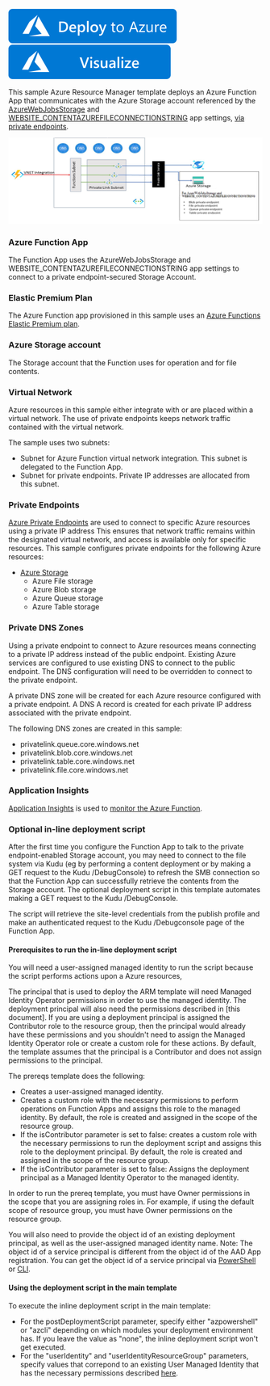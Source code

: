 [![Deploy To Azure](https://raw.githubusercontent.com/Azure/azure-quickstart-templates/master/1-CONTRIBUTION-GUIDE/images/deploytoazure.svg?sanitize=true)](https://portal.azure.com/#create/Microsoft.Template/uri/https%3A%2F%2Fraw.githubusercontent.com%2Fgabesmsft%2FFunctionAppWithStorageEndpointsARM%2Fmaster%2F%2Fazuredeploy.json)  [![Visualize](https://raw.githubusercontent.com/Azure/azure-quickstart-templates/master/1-CONTRIBUTION-GUIDE/images/visualizebutton.svg?sanitize=true)](http://armviz.io/#/?load=https%3A%2F%2Fraw.githubusercontent.com%2Fgabesmsft%2FFunctionAppWithStorageEndpointsARM%2Fmaster%2F%2Fazuredeploy.json)

This sample Azure Resource Manager template deploys an Azure Function App that communicates with the Azure Storage account referenced by the [AzureWebJobsStorage](https://docs.microsoft.com/azure/azure-functions/functions-app-settings#azurewebjobsstorage) and [WEBSITE_CONTENTAZUREFILECONNECTIONSTRING](https://docs.microsoft.com/azure/azure-functions/functions-app-settings#website_contentazurefileconnectionstring) app settings, [via private endpoints](https://docs.microsoft.com/en-us/azure/azure-functions/functions-networking-options#private-endpoints). 

![Function App with Storage Private Endpoints](/images/function-app-storage-privateendponts.png) 

### Azure Function App

The Function App uses the AzureWebJobsStorage and WEBSITE_CONTENTAZUREFILECONNECTIONSTRING app settings to connect to a private endpoint-secured Storage Account.

### Elastic Premium Plan

The Azure Function app provisioned in this sample uses an [Azure Functions Elastic Premium plan](https://docs.microsoft.com/azure/azure-functions/functions-premium-plan#features). 

### Azure Storage account

The Storage account that the Function uses for operation and for file contents. 


### Virtual Network

Azure resources in this sample either integrate with or are placed within a virtual network. The use of private endpoints keeps network traffic contained with the virtual network.

The sample uses two subnets:

- Subnet for Azure Function virtual network integration.  This subnet is delegated to the Function App.
- Subnet for private endpoints.  Private IP addresses are allocated from this subnet.

### Private Endpoints

[Azure Private Endpoints](https://docs.microsoft.com/azure/private-link/private-endpoint-overview) are used to connect to specific Azure resources using a private IP address  This ensures that network traffic remains within the designated virtual network, and access is available only for specific resources.  This sample configures private endpoints for the following Azure resources:

- [Azure Storage](https://docs.microsoft.com/azure/storage/common/storage-private-endpoints)
  - Azure File storage
  - Azure Blob storage
  - Azure Queue storage
  - Azure Table storage
  
### Private DNS Zones

Using a private endpoint to connect to Azure resources means connecting to a private IP address instead of the public endpoint.  Existing Azure services are configured to use existing DNS to connect to the public endpoint.  The DNS configuration will need to be overridden to connect to the private endpoint.

A private DNS zone will be created for each Azure resource configured with a private endpoint.  A DNS A record is created for each private IP address associated with the private endpoint. 

The following DNS zones are created in this sample:

- privatelink.queue.core.windows.net
- privatelink.blob.core.windows.net
- privatelink.table.core.windows.net
- privatelink.file.core.windows.net

### Application Insights

[Application Insights](https://docs.microsoft.com/azure/azure-monitor/app/app-insights-overview) is used to [monitor the Azure Function](https://docs.microsoft.com/azure/azure-functions/functions-monitoring).

### Optional in-line deployment script

After the first time you configure the Function App to talk to the private endpoint-enabled Storage account, you may need to connect to the file system via Kudu (eg by performing a content deployment or by making a GET request to the Kudu /DebugConsole) to refresh the SMB connection so that the Function App can successfully retrieve the contents from the Storage account. The optional deployment script in this template automates making a GET request to the Kudu /DebugConsole.

The script will retrieve the site-level credentials from the publish profile and make an authenticated request to the Kudu /Debugconsole page of the Function App.

#### Prerequisites to run the in-line deployment script

You will need a user-assigned managed identity to run the script because the script performs actions upon a Azure resources, 

The principal that is used to deploy the ARM template will need Managed Identity Operator permissions in order to use the managed identity. The deployment principal will also need the permissions described in [this document]. If you are using a deployment principal is assigned the Contributor role to the resource group, then the principal would already have these permissions and you shouldn't need to assign the Managed Identity Operator role or create a custom role for these actions. By default, the template assumes that the principal is a Contributor and does not assign permissions to the principal.

The prereqs template does the following:
- Creates a user-assigned managed identity.
- Creates a custom role with the necessary permissions to perform operations on Function Apps and assigns this role to the managed identity. By default, the role is created and assigned in the scope of the resource group.
- If the isContributor parameter is set to false: creates a custom role with the necessary permissions to run the deployment script and assigns this role to the deployment principal. By default, the role is created and assigned in the scope of the resource group.
- If the isContributor parameter is set to false: Assigns the deployment principal as a Managed Identity Operator to the managed identity.

In order to run the prereq template, you must have Owner permissions in the scope that you are assigning roles in. For example, if using the default scope of resource group, you must have Owner permissions on the resource group.

You will also need to provide the object id of an existing deployment principal, as well as the user-assigned managed identity name.
Note: The object id of a service principal is different from the object id of the AAD App registration. 
You can get the object id of a service principal via [PowerShell](https://docs.microsoft.com/en-us/powershell/module/azuread/get-azureadserviceprincipal?view=azureadps-2.0#example-2--retrieve-a-service-principal-by-id
) or [CLI](https://docs.microsoft.com/en-us/cli/azure/ad/sp?view=azure-cli-latest#az_ad_sp_show-examples).

#### Using the deployment script in the main template

To execute the inline deployment script in the main template:
- For the postDeploymentScript parameter, specify either "azpowershell" or "azcli" depending on which modules your deployment environment has. If you leave the value as "none", the inline deployment script won't get executed.
- For the "userIdentity" and "userIdentityResourceGroup" parameters, specify values that correpond to an existing User Managed Identity that has the necessary permissions described [here](https://docs.microsoft.com/en-us/azure/azure-resource-manager/templates/deployment-script-template#configure-the-minimum-permissions).

